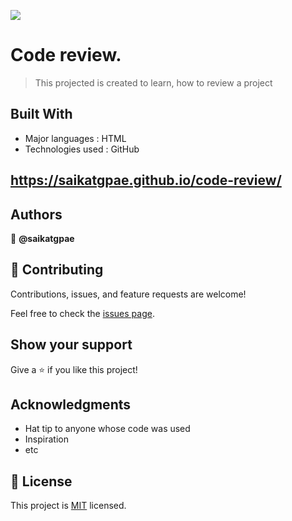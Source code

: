 ![](https://img.shields.io/badge/Microverse-blueviolet)

# Code review.

> This projected is created to learn, how to review a project

## Built With

- Major languages : HTML
- Technologies used : GitHub

## https://saikatgpae.github.io/code-review/




## Authors

👤 **@saikatgpae**


## 🤝 Contributing

Contributions, issues, and feature requests are welcome!

Feel free to check the [issues page](../../issues/).

## Show your support

Give a ⭐️ if you like this project!

## Acknowledgments

- Hat tip to anyone whose code was used
- Inspiration
- etc

## 📝 License

This project is [MIT](./MIT.md) licensed.
